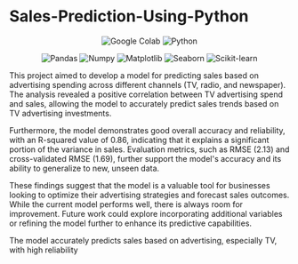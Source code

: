 # Sales-Prediction-Using-Python

<p align="center">
  <img alt="Google Colab" src="https://img.shields.io/badge/Google_Colab-F9AB00?style=for-the-badge&logo=google-colab&logoColor=white" />
  <img alt="Python" src="https://img.shields.io/badge/-Python-3670A0?style=for-the-badge&logo=python&logoColor=ffdd54" />
</p>
<p align="center">
  <img alt="Pandas" src="https://img.shields.io/badge/-Pandas-333333?style=for-the-badge&logo=pandas" />
  <img alt="Numpy" src="https://img.shields.io/badge/Numpy-777BB4?style=for-the-badge&logo=numpy&logoColor=white" />
  <img alt="Matplotlib" src="https://img.shields.io/badge/-Matplotlib-000000?style=for-the-badge&logo=python" />
  <img alt="Seaborn" src="https://img.shields.io/badge/-Seaborn-3776AB?style=for-the-badge&logo=python&logoColor=white&size=40x40" />
  <img alt="Scikit-learn" src="https://img.shields.io/badge/scikit--learn-F7931E?style=for-the-badge&logo=scikit-learn&logoColor=white" />
</p>

This project aimed to develop a model for predicting sales based on advertising spending across different channels (TV, radio, and newspaper). The analysis revealed a positive correlation between TV advertising spend and sales, allowing the model to accurately predict sales trends based on TV advertising investments.

Furthermore, the model demonstrates good overall accuracy and reliability, with an R-squared value of 0.86, indicating that it explains a significant portion of the variance in sales. Evaluation metrics, such as RMSE (2.13) and cross-validated RMSE (1.69), further support the model's accuracy and its ability to generalize to new, unseen data.

These findings suggest that the model is a valuable tool for businesses looking to optimize their advertising strategies and forecast sales outcomes. While the current model performs well, there is always room for improvement. Future work could explore incorporating additional variables or refining the model further to enhance its predictive capabilities.

The model accurately predicts sales based on advertising, especially TV, with high reliability
